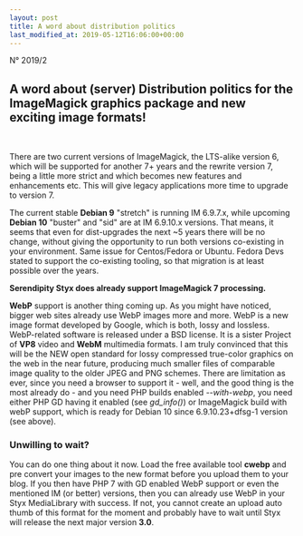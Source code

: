 ```yaml
---
layout: post
title: A word about distribution politics
last_modified_at: 2019-05-12T16:06:00+00:00
---
```


N° 2019/2

<div markdown="1">
 <div>

<h2>A word about (server) Distribution politics for the ImageMagick graphics package and new exciting image formats!</h2><br>

<p>There are two current versions of ImageMagick, the LTS-alike version 6, which will be supported for another 7+ years and the rewrite version 7,
being a little more strict and which becomes new features and enhancements etc. This will give legacy applications more time to upgrade to version 7.</p>

<p>The current stable <strong>Debian 9</strong> "stretch" is running IM 6.9.7.x, while upcoming <strong>Debian 10</strong> "buster" and "sid" are at IM 6.9.10.x versions.
That means, it seems that even for dist-upgrades the next ~5 years there will be no change, without giving the opportunity to run
both versions co-existing in your environment. Same issue for Centos/Fedora or Ubuntu. Fedora Devs stated to support the co-existing
tooling, so that migration is at least possible over the years.</p>

<p><strong>Serendipity Styx does already support ImageMagick 7 processing.</strong></p>

<p><strong>WebP</strong> support is another thing coming up. As you might have noticed, bigger web sites already use WebP images more and more.
WebP is a new image format developed by Google, which is both, lossy and lossless. WebP-related software is released under a BSD license.
It is a sister Project of <strong>VP8</strong> video and <strong>WebM</strong> multimedia formats. I am truly convinced that this will be the NEW open standard for lossy
compressed true-color graphics on the web in the near future, producing much smaller files of comparable image quality to the older JPEG
and PNG schemes. There are limitation as ever, since you need a browser to support it - well, and the good thing is the most already
do - and you need PHP builds enabled <em>--with-webp</em>, you need either PHP GD having it enabled (see <em>gd_info()</em>) or
ImageMagick build with webP support, which is ready for Debian 10 since 6.9.10.23+dfsg-1 version (see above).</p>

<h3>Unwilling to wait?</h3>

<p>You can do one thing about it now. Load the free available tool <strong>cwebp</strong> and pre convert your images to the new format before you upload
them to your blog. If you then have PHP 7 with GD enabled WebP support or even the mentioned IM (or better) versions, then you can already
use WebP in your Styx MediaLibrary with success. If not, you cannot create an upload auto thumb of this format for the moment and probably
have to wait until Styx will release the next major version <strong>3.0</strong>.</p>

 </div>
</div>



